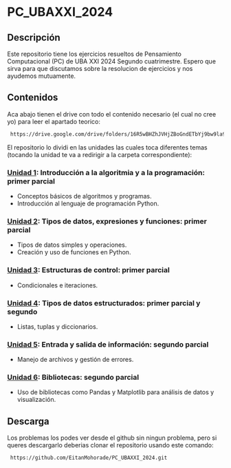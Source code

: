 # PC_UBAXXI_2024

## Descripción

Este repositorio tiene los ejercicios resueltos de Pensamiento Computacional (PC) de UBA XXI 2024 Segundo cuatrimestre. Espero que sirva para que discutamos sobre la resolucion de ejercicios y nos ayudemos mutuamente.

## Contenidos

Aca abajo tienen el drive con todo el contenido necesario (el cual no cree yo) para leer el apartado teorico:

```sh
 https://drive.google.com/drive/folders/16R5wBHZhJVHjZBoGndETbYj9bw9la98x
 ```

El repositorio lo dividi en las unidades las cuales toca diferentes temas (tocando la unidad te va a redirigir a la carpeta correspondiente):

### [Unidad 1](Unidades/Unidad_1/): Introducción a la algoritmia y a la programación: primer parcial

- Conceptos básicos de algoritmos y programas.
- Introducción al lenguaje de programación Python.

### [Unidad 2](Unidades/Unidad_2/): Tipos de datos, expresiones y funciones: primer parcial

- Tipos de datos simples y operaciones.
- Creación y uso de funciones en Python.

### [Unidad 3](Unidades/Unidad_3/): Estructuras de control: primer parcial

- Condicionales e iteraciones.

### [Unidad 4](Unidades/Unidad_4/): Tipos de datos estructurados: primer parcial y segundo

- Listas, tuplas y diccionarios.

### [Unidad 5](Unidades/Unidad_5/): Entrada y salida de información: segundo parcial

- Manejo de archivos y gestión de errores.

### [Unidad 6](Unidades/Unidad_6/): Bibliotecas: segundo parcial

- Uso de bibliotecas como Pandas y Matplotlib para análisis de datos y visualización.

## Descarga

Los problemas los podes ver desde el github sin ningun problema, pero si queres descargarlo deberias clonar el repositorio usando este comando:

```sh
 https://github.com/EitanMohorade/PC_UBAXXI_2024.git
 ```
